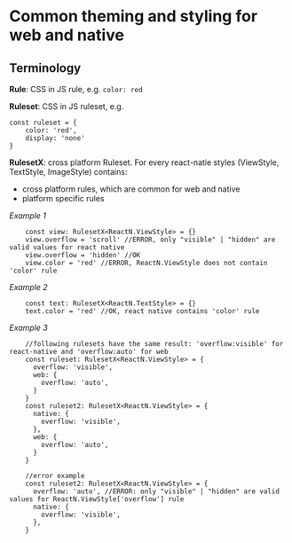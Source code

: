 # Common theming and styling for web and native

## Terminology

**Rule**: CSS in JS rule, e.g. ```color: red```

**Ruleset**: CSS in JS ruleset, e.g. 
  ```
  const ruleset = {
      color: 'red',
      display: 'none'
  }
  ```
**RulesetX**: cross platform Ruleset. 
For every react-natie styles (ViewStyle, TextStyle, ImageStyle) contains:
- cross platform rules, which are common for web and native
- platform specific rules 

*Example 1*
```
    const view: RulesetX<ReactN.ViewStyle> = {}
    view.overflow = 'scroll' //ERROR, only "visible" | "hidden" are valid values for react native
    view.overflow = 'hidden' //OK
    view.color = 'red' //ERROR, ReactN.ViewStyle does not contain 'color' rule
```
*Example 2*
```
    const text: RulesetX<ReactN.TextStyle> = {}
    text.color = 'red' //OK, react native contains 'color' rule
```
*Example 3*
```
    //following rulesets have the same result: 'overflow:visible' for react-native and 'overflow:auto' for web
    const ruleset: RulesetX<ReactN.ViewStyle> = {
      overflow: 'visible',
      web: {
        overflow: 'auto',
      }
    }
    const ruleset2: RulesetX<ReactN.ViewStyle> = {
      native: {
        overflow: 'visible',
      },
      web: {
        overflow: 'auto',
      }
    }

    //error example
    const ruleset2: RulesetX<ReactN.ViewStyle> = {
      overflow: 'auto', //ERROR: only "visible" | "hidden" are valid values for ReactN.ViewStyle['overflow'] rule
      native: {
        overflow: 'visible',
      },
    }
```
